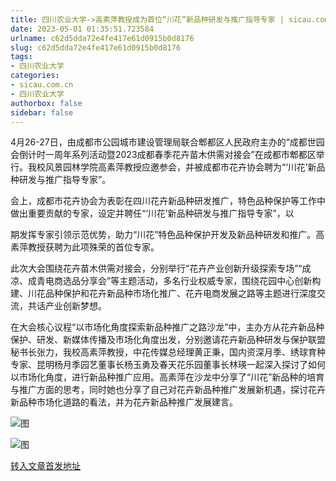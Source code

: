 ```yaml
---
title: 四川农业大学->高素萍教授成为首位“川花”新品种研发与推广指导专家 | sicau.com.cn
date: 2023-05-01 01:35:51.723584
urlname: c62d5dda72e4fe417e61d0915b0d8176
slug: c62d5dda72e4fe417e61d0915b0d8176
tags: 
- 四川农业大学
categories:
- sicau.com.cn
- 四川农业大学
authorbox: false
sidebar: false
---
```

4月26-27日，由成都市公园城市建设管理局联合郫都区人民政府主办的“成都世园会倒计时一周年系列活动暨2023成都春季花卉苗木供需对接会”在成都市郫都区举行。我校风景园林学院高素萍教授应邀参会，并被成都市花卉协会聘为“‘川花’新品种研发与推广指导专家”。

会上，成都市花卉协会为表彰在四川花卉新品种研发推广，特色品种保护等工作中做出重要贡献的专家，设定并聘任“‘川花’新品种研发与推广指导专家”，以
<!--more-->
期发挥专家引领示范优势，助力“川花”特色品种保护开发及新品种研发和推广。高素萍教授获聘为此项殊荣的首位专家。

此次大会围绕花卉苗木供需对接会，分别举行“花卉产业创新升级探索专场”“成凉、成青电商选品分享会”等主题活动，多名行业权威专家，围绕花园中心创新构建、川花品种保护和花卉新品种市场化推广、花卉电商发展之路等主题进行深度交流，共话产业创新梦想。

在大会核心议程“以市场化角度探索新品种推广之路沙龙”中，主办方从花卉新品种保护、研发、新媒体传播及市场化角度出发，分别邀请花卉新品种研发与保护联盟秘书长张力，我校高素萍教授，中花传媒总经理黄正秉，国内资深月季、绣球育种专家、昆明杨月季园艺董事长杨玉勇及春天花乐园董事长林瑛一起深入探讨了如何以市场化角度，进行新品种推广应用。高素萍在沙龙中分享了“川花”新品种的培育与推广方面的思考，同时她也分享了自己对花卉新品种推广发展新机遇，探讨花卉新品种市场化道路的看法，并为花卉新品种推广发展建言。

![图](https://news.sicau.edu.cn/__local/4/3E/73/65878680C7509D0B3F6AF567DB3_1823A335_D91CE.png)

![图](https://news.sicau.edu.cn/__local/1/AA/81/6623918AF887B5EC1D42F96A187_BA523D79_123B4A.png)

[转入文章首发地址](https://news.sicau.edu.cn/info/1078/72044.htm)